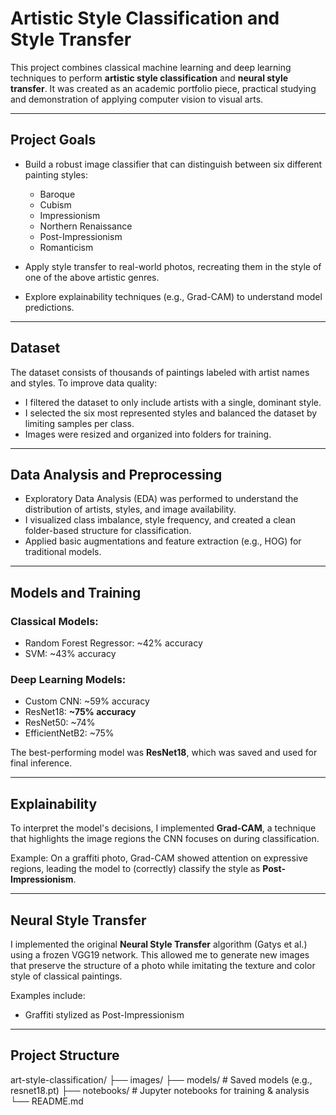 # Artistic Style Classification and Style Transfer

This project combines classical machine learning and deep learning techniques to perform **artistic style classification** and **neural style transfer**. It was created as an academic portfolio piece, practical studying and demonstration of applying computer vision to visual arts.

---

## Project Goals

- Build a robust image classifier that can distinguish between six different painting styles:
  - Baroque
  - Cubism
  - Impressionism
  - Northern Renaissance
  - Post-Impressionism
  - Romanticism

- Apply style transfer to real-world photos, recreating them in the style of one of the above artistic genres.
- Explore explainability techniques (e.g., Grad-CAM) to understand model predictions.

---

## Dataset

The dataset consists of thousands of paintings labeled with artist names and styles. To improve data quality:

- I filtered the dataset to only include artists with a single, dominant style.
- I selected the six most represented styles and balanced the dataset by limiting samples per class.
- Images were resized and organized into folders for training.

---

## Data Analysis and Preprocessing

- Exploratory Data Analysis (EDA) was performed to understand the distribution of artists, styles, and image availability.
- I visualized class imbalance, style frequency, and created a clean folder-based structure for classification.
- Applied basic augmentations and feature extraction (e.g., HOG) for traditional models.

---

## Models and Training

### Classical Models:
- Random Forest Regressor: ~42% accuracy
- SVM: ~43% accuracy

### Deep Learning Models:
- Custom CNN: ~59% accuracy
- ResNet18: **~75% accuracy**
- ResNet50: ~74%
- EfficientNetB2: ~75%

The best-performing model was **ResNet18**, which was saved and used for final inference.

---

## Explainability

To interpret the model's decisions, I implemented **Grad-CAM**, a technique that highlights the image regions the CNN focuses on during classification.

Example: On a graffiti photo, Grad-CAM showed attention on expressive regions, leading the model to (correctly) classify the style as **Post-Impressionism**.

---

## Neural Style Transfer

I implemented the original **Neural Style Transfer** algorithm (Gatys et al.) using a frozen VGG19 network. This allowed me to generate new images that preserve the structure of a photo while imitating the texture and color style of classical paintings.

Examples include:
- Graffiti stylized as Post-Impressionism

---

## Project Structure

art-style-classification/
├── images/
├── models/                  # Saved models (e.g., resnet18.pt)
├── notebooks/               # Jupyter notebooks for training & analysis
└── README.md


